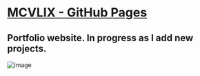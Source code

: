 # [MCVLIX - GitHub Pages](https://mcvlix.github.io)
 
## Portfolio website. In progress as I add new projects.

![image](https://github.com/mcvlix/mcvlix.github.io/assets/141688706/6aca01bf-373f-46ae-b14e-d7fc66701b79)
